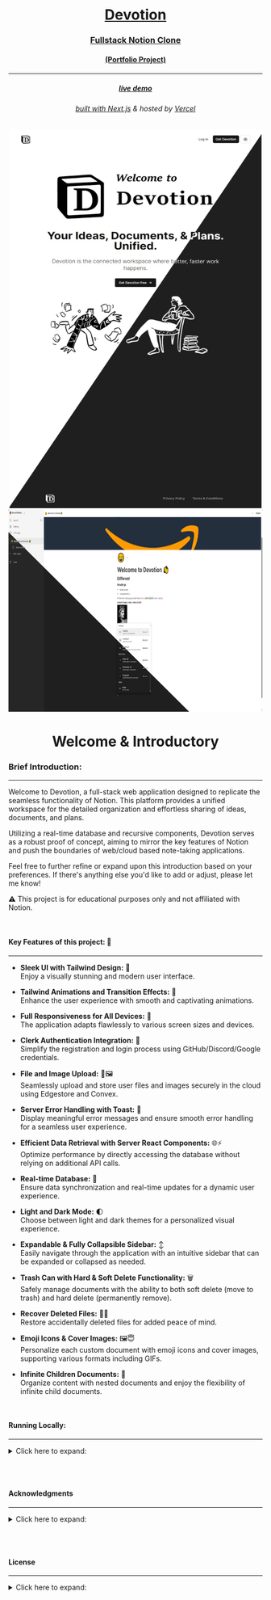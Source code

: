 <!-- Introduction Text -->
<div align="center">
  <a href='https://devotion-portfolioproject.vercel.app/', target='_blank'>
    <h1>Devotion</h1>
    <h3>Fullstack Notion Clone</h3>
    <h4>(Portfolio Project)<h4>
    <hr>
    <h5>live demo</h5>
    <h6>
        built with <a href="https://nextjs.org">Next.js</a> &
        hosted by <a href="https://vercel.com/">Vercel</a> 
    </h6>
  </a>
</div>

<!-- Logo -->
<p align='center'>
<a href='https://devotion-portfolioproject.vercel.app/', target='_blank'>
    <img src="/public/github/home-demo.jpeg" alt="Demo" title="DemoImage" width="500" height="750">
    <img src="/public/github/dashboard-demo.png" alt="Demo" title="DemoImage" width="600" height="400">
</a>
</p>




<!-- -------------------------------------------------------------------------- -->

<h1 align='center'> Welcome & Introductory </h1>

<!-- -------------------------------------------------------------------------- -->



### Brief Introduction:
<!-- -------------------------------------------------------------------------- -->
<hr/>

Welcome to Devotion, a full-stack web application designed to replicate the seamless functionality of Notion. 
This platform provides a unified workspace for the detailed organization and effortless sharing of ideas, documents, and plans.

Utilizing a real-time database and recursive components, Devotion serves as a robust proof of concept, aiming to mirror the key features of Notion and push the boundaries of web/cloud based note-taking applications.

Feel free to further refine or expand upon this introduction based on your preferences. 
If there's anything else you'd like to add or adjust, please let me know!

⚠ This project is for educational purposes only and not affiliated with Notion.

<br>



#### Key Features of this project: 🔑
<!-- -------------------------------------------------------------------------- -->
<hr>
  

- <strong> Sleek UI with Tailwind Design:</strong>  💎 <br> 
Enjoy a visually stunning and modern user interface.

- <strong> Tailwind Animations and Transition Effects:</strong>  🌟 <br> 
Enhance the user experience with smooth and captivating animations.

- <strong> Full Responsiveness for All Devices:</strong>  📱 <br> 
The application adapts flawlessly to various screen sizes and devices.

- <strong> Clerk Authentication Integration:</strong>  🚀 <br> 
Simplify the registration and login process using GitHub/Discord/Google credentials.

- <strong> File and Image Upload:</strong> 📁🖼️ <br> 
Seamlessly upload and store user files and images securely in the cloud using Edgestore and Convex. 

- <strong> Server Error Handling with Toast:</strong>  🚦 <br> 
Display meaningful error messages and ensure smooth error handling for a seamless user experience.

- <strong> Efficient Data Retrieval with Server React Components:</strong> 🌐⚡️ <br> 
Optimize performance by directly accessing the database without relying on additional API calls. 

- <strong> Real-time Database:</strong>  🔗 <br> 
Ensure data synchronization and real-time updates for a dynamic user experience.

- <strong> Light and Dark Mode:</strong>  🌓 <br> 
Choose between light and dark themes for a personalized visual experience.

- <strong> Expandable & Fully Collapsible Sidebar:</strong>  ↕️ <br> 
Easily navigate through the application with an intuitive sidebar that can be expanded or collapsed as needed.

- <strong> Trash Can with Hard & Soft Delete Functionality:</strong>  🗑️ <br> 
Safely manage documents with the ability to both soft delete (move to trash) and hard delete (permanently remove).

- <strong> Recover Deleted Files:</strong> 🔄📄 <br> 
Restore accidentally deleted files for added peace of mind. 

- <strong> Emoji Icons & Cover Images:</strong> 🖼️😇 <br> 
Personalize each custom document with emoji icons and cover images, supporting various formats including GIFs. 

- <strong> Infinite Children Documents:</strong>  🌲 <br> 
Organize content with nested documents and enjoy the flexibility of infinite child documents.





<!-- <div>
    <ul>
        <li> </li>
        <li> 🌟 Tailwind animations and transition effects: Enhance the user experience with smooth and captivating animations.</li>
        <li> 📱 Full responsiveness for all devices: The application adapts flawlessly to various screen sizes and devices.</li>
        <li> 🚀 Github authentication integration: Simplify the registration and login process using GitHub credentials.</li>
        <li> 📁 File and image upload using Edgestore and Convex: Store user-uploaded files and images securely in the cloud.</li>
        <li> 🚦 Server error handling with toast: Display meaningful error messages and ensure smooth error handling.</li>
        <li> 🌐 Fetch data with server React components: Optimize performance by directly accessing the database without relying on API calls.</li>
        <li> ⚡️ Handling relations between Server and Child components in a real-time environment: Ensure consistent data synchronization and real-time updates.</li>
    </ul> 
</div>

- Real-time database  🔗 
- Light and Dark mode 🌓
- Expandable & fully collapsable sidebar ↕️
- Trash can with hard & soft delete functionality & recover deleted files🗑️
- Credential authentication with Clerk: Safeguard user data and ensure secure access to the platform. 🔐

- Each custom document has emojie-icons & cover image (all formats including gif) 🖼️😇
- Infinite children documents, with file upload, deletion & replacement 🌲
- Publish your note to the web 🌐
- Recover deleted files 🔄📄
- Landing page 🛬

-  -->

<br/>





#### Running Locally:
<!-- -------------------------------------------------------------------------- -->
<hr>

<!-- Small container -->
<details>
<summary> Click here to expand: </summary>
<br/>

**Node version 18.x.x**

### Cloning the repository

```shell
git clone https://github.com/DevonGifford/Devotion--aNotionClone.git
```

### Install packages

```shell
npm i
```

### Setup .env file


```js
# Deployment used by `npx convex dev`
CONVEX_DEPLOYMENT=
NEXT_PUBLIC_CONVEX_URL=

NEXT_PUBLIC_CLERK_PUBLISHABLE_KEY=
CLERK_SECRET_KEY=

EDGE_STORE_ACCESS_KEY=
EDGE_STORE_SECRET_KEY=
```

### Setup Convex

```shell
npx convex dev

```

### Start the app

```shell
npm run dev
```


<!-- CLOSING DIV -->
</details>

<br><br>


<!-- Acknowledgments -->

#### Acknowledgments 
<hr>

<!-- Small container -->
<details>
<summary> Click here to expand: </summary>
<br/>

[Convex](https://www.convex.dev)

[Clerk](https://dub.sh/7gFtfQb)

[Edgestore](https://edgestore.dev)

[ShadCN UI](https://ui.shadcn.com/)

[CodeWithAntonio](https://www.youtube.com/watch?v=0OaDyjB9Ib8&list=PLIofMfZm46XBEb-9ssF89iBf3jHeiC50B&index=4&t=10701s&ab_channel=CodeWithAntonio)

<!-- CLOSING DIV -->
</details>

<br><br>


<!-- License -->

#### License 
<hr>

<!-- Small container -->
<details>
<summary> Click here to expand: </summary>
<br/>

Copyright 2023 - Devon Gifford

Permission is hereby granted, free of charge, to any person obtaining a copy of this software and associated documentation files (the “Software”), to deal in the Software without restriction, including without limitation the rights to use, copy, modify, merge, publish, distribute, sublicense, and/or sell copies of the Software, and to permit persons to whom the Software is furnished to do so, subject to the following conditions: The above copyright notice and this permission notice shall be included in all copies or substantial portions of the Software.

THE SOFTWARE IS PROVIDED “AS IS”, WITHOUT WARRANTY OF ANY KIND, EXPRESS OR IMPLIED, INCLUDING BUT NOT LIMITED TO THE WARRANTIES OF MERCHANTABILITY, FITNESS FOR A PARTICULAR PURPOSE AND NONINFRINGEMENT. IN NO EVENT SHALL THE AUTHORS OR COPYRIGHT HOLDERS BE LIABLE FOR ANY CLAIM, DAMAGES OR OTHER LIABILITY, WHETHER IN AN ACTION OF CONTRACT, TORT OR OTHERWISE, ARISING FROM, OUT OF OR IN CONNECTION WITH THE SOFTWARE OR THE USE OR OTHER DEALINGS IN THE SOFTWARE.


<!-- CLOSING DIV -->
</details>

<br><br>


<!-- Closing -->

<!-- ## Closing Notes 🎯

Any additional information, closing remarks, or next steps for the project can be mentioned here. -->